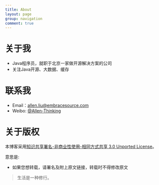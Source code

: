 ```yaml
---
title: About
layout: page
group: navigation
comment: true
---
```


# 关于我

- Java程序员，就职于北京一家做开源解决方案的公司
- 关注Java开源、大数据、缓存

# 联系我

- Email：allen.liu@embracesource.com
- Weibo: <a href='http://weibo.com/1219101280'>@Allen-Thinking</a>

# 关于版权

本博客采用<a href="http://www.creativecommons.org/licenses/by-nc-sa/3.0/cn/deed.zh">知识共享署名-非商业性使用-相同方式共享 3.0 Unported License</a>。

意思是:

* 如果您想转载，请署名及附上原文链接，转载时不得修改原文


>生活是一种修行。 



